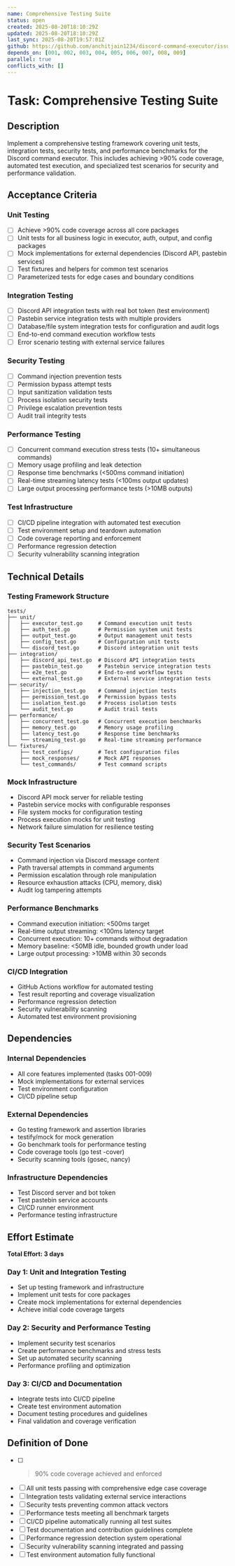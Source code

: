 ```yaml
---
name: Comprehensive Testing Suite
status: open
created: 2025-08-20T18:10:29Z
updated: 2025-08-20T18:10:29Z
last_sync: 2025-08-20T19:57:01Z
github: https://github.com/anchitjain1234/discord-command-executor/issues/5
depends_on: [001, 002, 003, 004, 005, 006, 007, 008, 009]
parallel: true
conflicts_with: []
---
```


# Task: Comprehensive Testing Suite

## Description

Implement a comprehensive testing framework covering unit tests, integration tests, security tests, and performance benchmarks for the Discord command executor. This includes achieving >90% code coverage, automated test execution, and specialized test scenarios for security and performance validation.

## Acceptance Criteria

### Unit Testing
- [ ] Achieve >90% code coverage across all core packages
- [ ] Unit tests for all business logic in executor, auth, output, and config packages
- [ ] Mock implementations for external dependencies (Discord API, pastebin services)
- [ ] Test fixtures and helpers for common test scenarios
- [ ] Parameterized tests for edge cases and boundary conditions

### Integration Testing
- [ ] Discord API integration tests with real bot token (test environment)
- [ ] Pastebin service integration tests with multiple providers
- [ ] Database/file system integration tests for configuration and audit logs
- [ ] End-to-end command execution workflow tests
- [ ] Error scenario testing with external service failures

### Security Testing
- [ ] Command injection prevention tests
- [ ] Permission bypass attempt tests
- [ ] Input sanitization validation tests
- [ ] Process isolation security tests
- [ ] Privilege escalation prevention tests
- [ ] Audit trail integrity tests

### Performance Testing
- [ ] Concurrent command execution stress tests (10+ simultaneous commands)
- [ ] Memory usage profiling and leak detection
- [ ] Response time benchmarks (<500ms command initiation)
- [ ] Real-time streaming latency tests (<100ms output updates)
- [ ] Large output processing performance tests (>10MB outputs)

### Test Infrastructure
- [ ] CI/CD pipeline integration with automated test execution
- [ ] Test environment setup and teardown automation
- [ ] Code coverage reporting and enforcement
- [ ] Performance regression detection
- [ ] Security vulnerability scanning integration

## Technical Details

### Testing Framework Structure
```
tests/
├── unit/
│   ├── executor_test.go     # Command execution unit tests
│   ├── auth_test.go         # Permission system unit tests
│   ├── output_test.go       # Output management unit tests
│   ├── config_test.go       # Configuration unit tests
│   └── discord_test.go      # Discord integration unit tests
├── integration/
│   ├── discord_api_test.go  # Discord API integration tests
│   ├── pastebin_test.go     # Pastebin service integration tests
│   ├── e2e_test.go          # End-to-end workflow tests
│   └── external_test.go     # External service integration tests
├── security/
│   ├── injection_test.go    # Command injection tests
│   ├── permission_test.go   # Permission bypass tests
│   ├── isolation_test.go    # Process isolation tests
│   └── audit_test.go        # Audit trail tests
├── performance/
│   ├── concurrent_test.go   # Concurrent execution benchmarks
│   ├── memory_test.go       # Memory usage profiling
│   ├── latency_test.go      # Response time benchmarks
│   └── streaming_test.go    # Real-time streaming performance
└── fixtures/
    ├── test_configs/        # Test configuration files
    ├── mock_responses/      # Mock API responses
    └── test_commands/       # Test command scripts
```

### Mock Infrastructure
- Discord API mock server for reliable testing
- Pastebin service mocks with configurable responses
- File system mocks for configuration testing
- Process execution mocks for unit testing
- Network failure simulation for resilience testing

### Security Test Scenarios
- Command injection via Discord message content
- Path traversal attempts in command arguments
- Permission escalation through role manipulation
- Resource exhaustion attacks (CPU, memory, disk)
- Audit log tampering attempts

### Performance Benchmarks
- Command execution initiation: <500ms target
- Real-time output streaming: <100ms latency target
- Concurrent execution: 10+ commands without degradation
- Memory baseline: <50MB idle, bounded growth under load
- Large output processing: >10MB within 30 seconds

### CI/CD Integration
- GitHub Actions workflow for automated testing
- Test result reporting and coverage visualization
- Performance regression detection
- Security vulnerability scanning
- Automated test environment provisioning

## Dependencies

### Internal Dependencies
- All core features implemented (tasks 001-009)
- Mock implementations for external services
- Test environment configuration
- CI/CD pipeline setup

### External Dependencies
- Go testing framework and assertion libraries
- testify/mock for mock generation
- Go benchmark tools for performance testing
- Code coverage tools (go test -cover)
- Security scanning tools (gosec, nancy)

### Infrastructure Dependencies
- Test Discord server and bot token
- Test pastebin service accounts
- CI/CD runner environment
- Performance testing infrastructure

## Effort Estimate

**Total Effort: 3 days**

### Day 1: Unit and Integration Testing
- Set up testing framework and infrastructure
- Implement unit tests for core packages
- Create mock implementations for external dependencies
- Achieve initial code coverage targets

### Day 2: Security and Performance Testing
- Implement security test scenarios
- Create performance benchmarks and stress tests
- Set up automated security scanning
- Performance profiling and optimization

### Day 3: CI/CD and Documentation
- Integrate tests into CI/CD pipeline
- Create test environment automation
- Document testing procedures and guidelines
- Final validation and coverage verification

## Definition of Done

- [ ] >90% code coverage achieved and enforced
- [ ] All unit tests passing with comprehensive edge case coverage
- [ ] Integration tests validating external service interactions
- [ ] Security tests preventing common attack vectors
- [ ] Performance tests meeting all benchmark targets
- [ ] CI/CD pipeline automatically running all test suites
- [ ] Test documentation and contribution guidelines complete
- [ ] Performance regression detection system operational
- [ ] Security vulnerability scanning integrated and passing
- [ ] Test environment automation fully functional